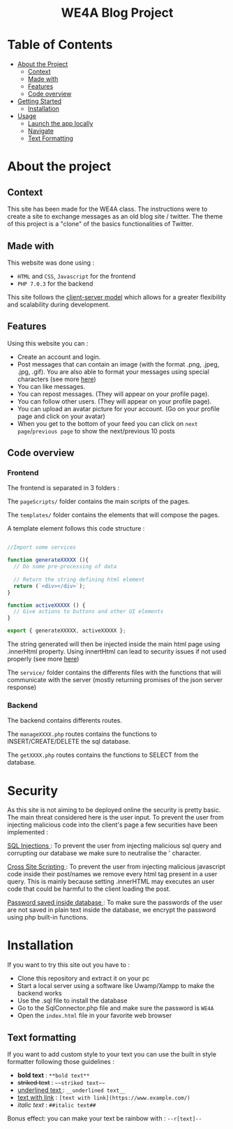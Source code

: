 <h1 align="center"> WE4A Blog Project </h1>

# Table of Contents
- [About the Project](#about-the-project)
  * [Context](#context)
  * [Made with](#made-with)
  * [Features](#features)
  * [Code overview](#code-overview)
- [Getting Started](#getting-started)
  * [Installation](#installation)
- [Usage](#usage)
  * [Launch the app locally](#launch-the-app-locally)
  * [Navigate](#navigate)
  * [Text Formatting](#text-formatter) 

# About the project

## Context

This site has been made for the WE4A class. The instructions were to create a site to exchange messages as an old blog site / twitter. The theme of this project is a "clone" of the basics functionalities of Twitter. 

## Made with

This website was done using : 

- `HTML` and `CSS`, `Javascript` for the frontend
- `PHP 7.0.3` for the backend

This site follows the [client-server model](https://en.wikipedia.org/wiki/Client%E2%80%93server_model) which allows for a greater flexibility and scalability during development.

## Features

Using this website you can : 

- Create an account and login.
- Post messages that can contain an image (with the format .png, .jpeg, .jpg, .gif). You are also able to format your messages using special characters (see more [here](#text-formatting))  
- You can like messages.
- You can repost messages. (They will appear on your profile page). 
- You can follow other users. (They will appear on your profile page).
- You can upload an avatar picture for your account. (Go on your profile page and click on your avatar) 
- When you get to the bottom of your feed you can click on `next page`/`previous page` to show the next/previous 10 posts

## Code overview

### Frontend

The frontend is separated in 3 folders : 

The `pageScripts/` folder contains the main scripts of the pages.

The `templates/` folder contains the elements that will compose the pages. 

A template element follows this code structure : 

```javascript

//Import some services 

function generateXXXXX (){
  // Do some pre-processing of data 
  
  // Return the string defining html element 
  return (`<div></div>`);
}

function activeXXXXX () {
  // Give actions to buttons and other UI elements
}

export { generateXXXXX, activeXXXXX }; 
```

The string generated will then be injected inside the main html page using .innerHtml property. Using innertHtml can lead to security issues if not used properly (see more [here](#security))

The `service/` folder contains the differents files with the functions that will communicate with the server (mostly returning promises of the json server response)  

### Backend

The backend contains differents routes. 

The `manageXXXX.php` routes contains the functions to INSERT/CREATE/DELETE the sql database.

The `getXXXX.php` routes contains the functions to SELECT from the database.


# Security 

As this site is not aiming to be deployed online the security is pretty basic. The main threat considered here is the user input. To prevent the user from injecting malicious code into the client's page a few securities have been implemented : 

<ins> SQL Injections </ins> : To prevent the user from injecting malicious sql query and corrupting our database we make sure to neutralise the ' character.

<ins> Cross Site Scripting </ins> : To prevent the user from injecting malicious javascript code inside their post/names we remove every html tag present in a user query. This is mainly because setting .innerHTML may executes an user code that could be harmful to the client loading the post.

<ins> Password saved inside database </ins> : To make sure the passwords of the user are not saved in plain text inside the database, we encrypt the password using php built-in functions. 

# Installation 

If you want to try this site out you have to : 

- Clone this repository and extract it on your pc
- Start a local server using a software like Uwamp/Xampp to make the backend works
- Use the .sql file to install the database 
- Go to the SqlConnector.php file and make sure the password is `WE4A`
- Open the `index.html` file in your favorite web browser


## Text formatting 

If you want to add custom style to your text you can use the built in style formatter following those guidelines : 

-  **bold text** : `**bold text**`
- ~~striked text~~ : `~~striked text~~`
- <ins> underlined text </ins> : `__underlined text__`
- [text with link](https://www.example.com/) : `[text with link](https://www.example.com/)`
- *italic text* : `##italic text##`

Bonus effect: you can make your text be rainbow with : `--r[text]--`
